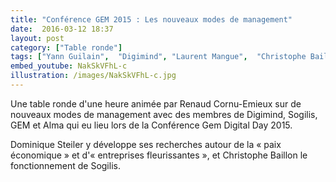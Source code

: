 ```yaml
---
title: "Conférence GEM 2015 : Les nouveaux modes de management"
date:  2016-03-12 18:37
layout: post
category: ["Table ronde"]
tags: ["Yann Guilain",  "Digimind", "Laurent Mangue",  "Christophe Baillon", "Sogilis", "Dominique Steiler", "GEM", "Laurence Ruffin", "Alma"]
embed_youtube: NakSkVFhL-c
illustration: /images/NakSkVFhL-c.jpg
---
```


Une table ronde d'une heure animée par Renaud Cornu-Emieux sur de nouveaux modes de management avec des membres de Digimind, Sogilis, GEM et Alma qui eu lieu lors de la Conférence Gem Digital Day 2015.

Dominique Steiler y développe ses recherches autour de la « paix économique » et d'« entreprises fleurissantes », et Christophe Baillon le fonctionnement de Sogilis.
